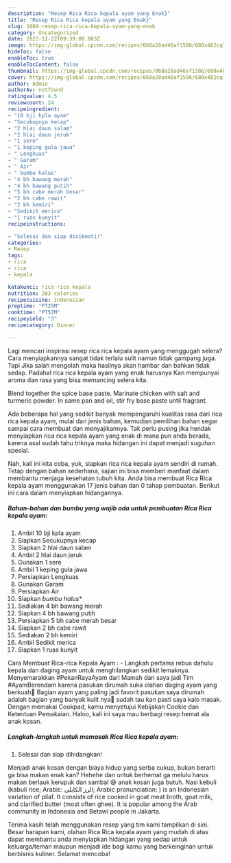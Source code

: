 ```yaml
---
description: "Resep Rica Rica kepala ayam yang Enak}"
title: "Resep Rica Rica kepala ayam yang Enak}"
slug: 1089-resep-rica-rica-kepala-ayam-yang-enak
category: Uncategorized
date: 2022-12-22T09:39:00.063Z
image: https://img-global.cpcdn.com/recipes/068a28ad46af1586/680x482cq70/rica-rica-kepala-ayam-foto-resep-utama.jpg
hideToc: false
enableToc: true
enableTocContent: false
thumbnail: https://img-global.cpcdn.com/recipes/068a28ad46af1586/680x482cq70/rica-rica-kepala-ayam-foto-resep-utama.jpg
cover: https://img-global.cpcdn.com/recipes/068a28ad46af1586/680x482cq70/rica-rica-kepala-ayam-foto-resep-utama.jpg
author: Admin
authorAv: notfound
ratingvalue: 4.5
reviewcount: 24
recipeingredient:
- "10 bji kpla ayam"
- "Secukupnya kecap"
- "2 hlai daun salam"
- "2 hlai daun jeruk"
- "1 sere"
- "1 keping gula jawa"
- " Lengkuas"
- " Garam"
- " Air"
- " bumbu halus"
- "4 bh bawang merah"
- "4 bh bawang putih"
- "5 bh cabe merah besar"
- "2 bh cabe rawit"
- "2 bh kemiri"
- "Sedikit merica"
- "1 ruas kunyit"
recipeinstructions:

- "Selesai dan siap dinikmati!"
categories:
- Resep
tags:
- rica
- rica
- kepala

katakunci: rica rica kepala 
nutrition: 283 calories
recipecuisine: Indonesian
preptime: "PT25M"
cooktime: "PT57M"
recipeyield: "3"
recipecategory: Dinner

---
```



Lagi mencari inspirasi resep rica rica kepala ayam yang menggugah selera? Cara menyiapkannya sangat tidak terlalu sulit namun tidak gampang juga. Tapi Jika salah mengolah maka hasilnya akan hambar dan bahkan tidak sedap. Padahal rica rica kepala ayam yang enak harusnya Kan mempunyai aroma dan rasa yang bisa memancing selera kita.


Blend together the spice base paste. Marinate chicken with salt and turmeric powder. In same pan and oil, stir fry base paste until fragrant.

Ada beberapa hal yang sedikit banyak mempengaruhi kualitas rasa dari rica rica kepala ayam, mulai dari jenis bahan, kemudian pemilihan bahan segar sampai cara membuat dan menyajikannya. Tak perlu pusing jika hendak menyiapkan rica rica kepala ayam yang enak di mana pun anda berada, karena asal sudah tahu triknya maka hidangan ini dapat menjadi suguhan spesial.


Nah, kali ini kita coba, yuk, siapkan rica rica kepala ayam sendiri di rumah. Tetap dengan bahan sederhana, sajian ini bisa memberi manfaat dalam membantu menjaga kesehatan tubuh kita. Anda bisa membuat Rica Rica kepala ayam menggunakan 17 jenis bahan dan 0 tahap pembuatan. Berikut ini cara dalam menyiapkan hidangannya.

<!--inarticleads1-->

##### Bahan-bahan dan bumbu yang wajib ada untuk pembuatan Rica Rica kepala ayam:

1. Ambil 10 bji kpla ayam
1. Siapkan Secukupnya kecap
1. Siapkan 2 hlai daun salam
1. Ambil 2 hlai daun jeruk
1. Gunakan 1 sere
1. Ambil 1 keping gula jawa
1. Persiapkan  Lengkuas
1. Gunakan  Garam
1. Persiapkan  Air
1. Siapkan  *bumbu halus**
1. Sediakan 4 bh bawang merah
1. Siapkan 4 bh bawang putih
1. Persiapkan 5 bh cabe merah besar
1. Siapkan 2 bh cabe rawit
1. Sediakan 2 bh kemiri
1. Ambil Sedikit merica
1. Siapkan 1 ruas kunyit


Cara Membuat Rica-rica Kepala Ayam : - Langkah pertama rebus dahulu kepala dan daging ayam untuk menghilangkan sedikit lemaknya. Menyemarakkan #PekanRayaAyam dari Mamah dan saya jadi Tim #AyamBerendam karena pasukan dirumah suka olahan daging ayam yang berkuah👏 Bagian ayam yang paling jadi favorit pasukan saya dirumah adalah bagian yang banyak kulit nya🤭 sudah tau kan pasti saya kalo masak. Dengan memakai Cookpad, kamu menyetujui Kebijakan Cookie dan Ketentuan Pemakaian. Haloo, kali ini saya mau berbagi resep hemat ala anak kosan. 

<!--inarticleads2-->

##### Langkah-langkah untuk memasak Rica Rica kepala ayam:


1. Selesai dan siap dihidangkan!

Menjadi anak kosan dengan biaya hidup yang serba cukup, bukan berarti ga bisa makan enak kan? Hehehe dan untuk berhemat ga melulu harus makan berlauk kerupuk dan sambal 😅 anak kosan juga butuh. Nasi kebuli (kabuli rice; Arabic: الرز الكابلى; Arabic pronunciation: ) is an Indonesian variation of pilaf. It consists of rice cooked in goat meat broth, goat milk, and clarified butter (most often ghee). It is popular among the Arab community in Indonesia and Betawi people in Jakarta. 

Terima kasih telah menggunakan resep yang tim kami tampilkan di sini. Besar harapan kami, olahan Rica Rica kepala ayam yang mudah di atas dapat membantu anda menyiapkan hidangan yang sedap untuk keluarga/teman maupun menjadi ide bagi kamu yang berkeinginan untuk berbisnis kuliner. Selamat mencoba!
